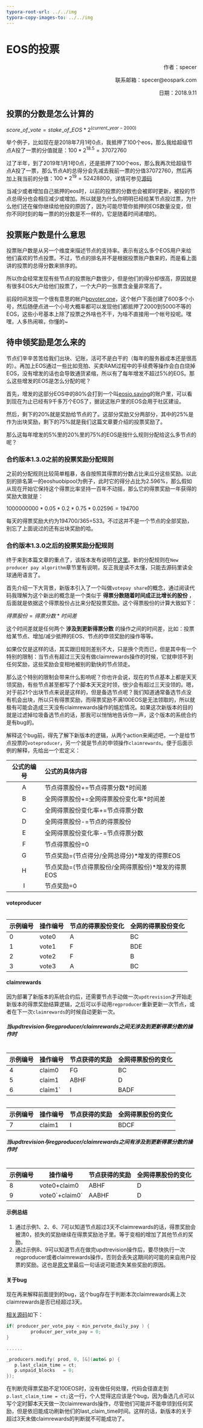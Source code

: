 ```yaml
---
typora-root-url: ../../img
typora-copy-images-to: ../../img
---
```


# EOS的投票

<p align="right">作者：specer</p>

<p align="right">联系邮箱：specer@eospark.com</p>

<p align="right">日期：2018.9.11</p>



## 投票的分数是怎么计算的

$score\_of\_vote = stake\_of\_EOS * 2^{(current\_year-2000)}$

举个例子，比如现在是2018年7月1号0点，我抵押了100个eos，那么我给超级节点A投了一票的分值就是：$100 * 2^{18.5} = 37072760$

过了半年，到了2019年1月1号0点，还是抵押了100个eos，那么我再次给超级节点A投了一票，那么节点A的总得分会先减去我前一票的分值37072760，然后再加上我当前的分值：$100 * 2^{19} = 52428800$，详情可参见[源码](https://github.com/EOSIO/eosio.contracts/blob/master/eosio.system/src/voting.cpp#L125)

当减少或者增加自己抵押的eos时，以前的投票的分数也会被即时更新，被投的节点总得分也会相应减少或增加。所以就是为什么你明明已经给某节点投过票，为什么他们还在催你继续给他投的原因了，因为可能尽管你抵押的EOS数量没变，但你不同时刻的每一票的的分数是不一样的，它是随着时间递增的。



## 投票账户数是什么意思

投票账户数是从另一个维度来描述节点的支持率。表示有这么多个EOS用户来给他们喜欢的节点投票。不过，节点的排名并不是根据投票账户数来的，而是看上面讲的投票的总得分数来排序的。

所以你会经常发现有些节点的投票账户数很少，但是他们的得分却很高，原因就是有很多EOS大户给他们投票了，一个大户的一张票含金量非常高了。

前段时间发现一个很有意思的帐户[bpvoter.one](https://eospark.com/MainNet/account/bpvoter.one)，这个帐户下面创建了600多个小号，然后随便点进一个小号大概率都可以发现他们都抵押了2000到5000不等的EOS，这些小号基本上除了投票之外啥也不干，为啥不直接用一个帐号投呢。嘿嘿，人多热闹嘛，你懂的~



## 待申领奖励是怎么来的

节点们辛辛苦苦给我们出块、记账，活可不是白干的（每年的服务器成本还是很高的）。再加上EOS通过一些比如竞拍、买卖RAM过程中的手续费等操作会白白烧掉EOS，没有增发的话也会导致通货紧缩，所以有了每年增发不超过5%的EOS。那么这些增发的EOS是怎么分配的呢？

首先，增发的这部分EOS中的80%会打到一个叫[eosio.saving](https://eospark.com/MainNet/account/eosio.saving)的账户里，可以看到现在为止已经有9千多万个EOS了，据说这账户里的EOS会用于社区建设。

然后，剩下的20%就是奖励给节点的了。这部分奖励又分两部分，其中的25%是作为出块奖励，剩下的75%就是我们这篇文章要介绍的投票奖励了。

那么这每年增发的5%里的20%里的75%的EOS是按什么规则分配给这么多节点的呢？

### 合约版本1.3.0之前的投票奖励分配规则

之前的分配规则比较简单粗暴，各自按照其得票的分数占比来瓜分这些奖励。以此刻的排名第一的eoshuobipool为例子，此时它的得分占比为2.596%，那么假如从现在开始它保持这个得票比率坚持一百年不动摇，那么它的得票奖励一年获得的奖励大致就是：

$1000000000*0.05*0.2*0.75*0.02596=194700$

每天的得票奖励大约为194700/365=533。不过这并不是一个节点的全部奖励，别忘了上面说过的还有出块奖励的哈。

### 合约版本1.3.0之后的投票奖励分配规则

终于来到本篇文章的重点了，该版本发布说明在[这里](https://github.com/EOSIO/eosio.contracts/releases/tag/v1.3.0)。新的分配规则在`New producer pay algorithm`章节里有说明，反正我是读不太懂，只能去源码里读全球通用语言了。

首先介绍一下大背景，新版本引入了一个叫做`votepay share`的概念，通过阅读代码我理解为这个新出的概念是一个类似于 __得票分数随着时间成正比增长的股份__ ，后面就是依据这个得票股份占比来分配投票奖励。这个得票股份的计算大致如下：

$得票股份=得票分数*时间差$

这个时间差就是任何两个 __涉及到更新得票分数__ 的操作之间的时间差，比如：投票给某节点、增加/减少抵押的EOS、节点的申领奖励的操作等等。

如果仅仅是这样的话，其实跟旧规则差别不大，只是换个壳而已，但是其中有一个特别的限制：当节点有超过三天没有做claimrewards操作的时候，它就申领不到任何奖励，这些奖励会变相地被别的勤快的节点领走。

那么这个特别的限制会带来什么影响呢？你也许会说，现在的节点基本上都是天天领奖励，有些节点甚至都写了个脚本天天定时领，很少会有超过三天没领的。嗯，对于前21个出块节点来说是这样的，但是备选节点呢？我们知道通常备选节点没有机会出块，所以只有得票奖励，而得票奖励不满100EOS是无法领取的，所以就极有可能会造成三天没有claimrewards操作的尴尬情况。如果这次新版本的目的就是过滤掉垃圾备选节点的话，那我可以悄悄地告诉你一声，这个版本的系统合约是有bug的。

解释这个bug前，得先了解下新版本的逻辑，从两个action来阐述吧，一个是给节点投票的`voteproducer`，另一个就是节点的申领操作`claimrewards`。便于后面示例的解释，先给出一个宏定义：

| 公式的编号 | 公式的具体内容                                     |
| :--------: | :------------------------------------------------- |
|     A      | 节点得票股份+=节点得票分数*时间差                  |
|     B      | 全网得票股份+=全网得票股份变化率*时间差            |
|     C      | 全网得票股份变化率+=节点得票分数                   |
|     D      | 全网得票股份-=节点的得票股份                       |
|     E      | 全网得票股份变化率-=节点得票分数                   |
|     F      | 节点得票股份=0                                     |
|     G      | 节点奖励=(节点得分/全网总得分)*增发的得票EOS       |
|     H      | 节点奖励=(节点得票股份/全网得票股份)*增发的得票EOS |
|     I      | 节点奖励=0                                         |

####  voteproducer

<img :src="$withBase('/projects/vote-1.png')">

| 示例编号 | 操作编号 | 节点的得票股份变化 | 全网的得票股份变化 |
| -------- | -------- | ------------------ | ------------------ |
| 0        | vote0    | A                  | BC                 |
| 1        | vote1    | F                  | BDE                |
| 2        | vote2    | F                  | B                  |
| 3        | vote3    | A                  | BC                 |



#### claimrewards

因为部署了新版本的系统合约后，还需要节点手动做一次`updtrevision`才开始走新版本的得票奖励结算逻辑，之后可以手动用`regproducer`重新更新一次节点，或者在下一次`claimrewards`的时候自动更新一次。

##### 当updtrevision与regproducer/claimrewards之间无涉及到更新得票分数的操作时


<img :src="$withBase('/projects/vote-2.png')">


| 示例编号 | 操作编号 | 节点获得的奖励 | 全网得票股份的变化 |
| -------- | -------- | -------------- | ------------------ |
| 4        | claim0   | FG             | BC                 |
| 5        | claim1   | ABHF           | D                  |
| 6        | claim1`  | I              | BADF               |

<img :src="$withBase('/projects/vote-3.png')">

| 示例编号 | 操作编号 | 节点获得的奖励 | 全网得票股份的变化 |
| -------- | -------- | -------------- | ------------------ |
| 7        | claim1   | I              | BDCF               |

##### 当updtrevision与regproducer/claimrewards之间有涉及到更新得票分数的操作时

<img :src="$withBase('/projects/vote-4.png')">

| 示例编号 | 操作编号         | 节点获得的奖励 | 全网得票股份的变化 |
| -------- | ---------------- | -------------- | ------------------ |
| 8        | vote0+claim0     | ABHF           | D                  |
| 9        | vote0\`+claim0\` | AABHF          | D                  |



#### 示例总结

1. 通过示例1、2、6、7可以知道节点超过3天不claimrewards的话，得票奖励会被清0，损失的奖励继续在得票奖励池子里。等于变相的增加了其他节点的奖励。
2. 通过示例8、9可以知道节点在做完updtrevision操作后，要尽快执行一次regproducer或者claimrewards操作，否则会丢失这期间的可能的来自用户投票的奖励。这也是[原文](https://github.com/EOSIO/eosio.contracts/releases/tag/v1.3.0)里最后一句话说可能遗失某些奖励的原因。

#### 关于bug

现在再来解释前面提到的bug，这个bug存在于判断本次claimrewards离上次claimrewards是否已经超过3天。

[相关源码](https://github.com/EOSIO/eosio.contracts/blob/v1.3.0/eosio.system/src/producer_pay.cpp#L162-L175)如下：

```c++
if( producer_per_vote_pay < min_pervote_daily_pay ) {
         producer_per_vote_pay = 0;
}

......

_producers.modify( prod, 0, [&](auto& p) {
   p.last_claim_time = ct;
   p.unpaid_blocks   = 0;
});
```

在判断完得票奖励不足100EOS时，没有做任何处理，代码会径直走到`p.last_claim_time = ct;`这一行，个人觉得这应该是个bug，因为备选几点可以写个定时脚本天天做一次claimrewards操作，尽管他们可能并不能申领到任何奖励，但是依旧能成功刷新他们的last_claim_time时间。这样的话，新版本的关于超过3天未做claimrewards的判断就不可能成功了。
